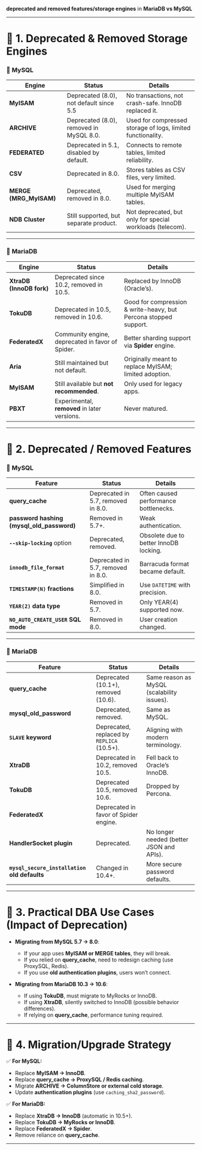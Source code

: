 **deprecated and removed features/storage engines** in **MariaDB vs MySQL** 

---

# 📌 1. Deprecated & Removed Storage Engines

### 🔹 **MySQL**

| Engine                  | Status                                  | Details                                                     |
| ----------------------- | --------------------------------------- | ----------------------------------------------------------- |
| **MyISAM**              | Deprecated (8.0), not default since 5.5 | No transactions, not crash-safe. InnoDB replaced it.        |
| **ARCHIVE**             | Deprecated (8.0), removed in MySQL 8.0. | Used for compressed storage of logs, limited functionality. |
| **FEDERATED**           | Deprecated in 5.1, disabled by default. | Connects to remote tables, limited reliability.             |
| **CSV**                 | Deprecated in 8.0.                      | Stores tables as CSV files, very limited.                   |
| **MERGE (MRG\_MyISAM)** | Deprecated, removed in 8.0.             | Used for merging multiple MyISAM tables.                    |
| **NDB Cluster**         | Still supported, but separate product.  | Not deprecated, but only for special workloads (telecom).   |

---

### 🔹 **MariaDB**

| Engine                   | Status                                           | Details                                                          |
| ------------------------ | ------------------------------------------------ | ---------------------------------------------------------------- |
| **XtraDB (InnoDB fork)** | Deprecated since 10.2, removed in 10.5.          | Replaced by InnoDB (Oracle’s).                                   |
| **TokuDB**               | Deprecated in 10.5, removed in 10.6.             | Good for compression & write-heavy, but Percona stopped support. |
| **FederatedX**           | Community engine, deprecated in favor of Spider. | Better sharding support via **Spider** engine.                   |
| **Aria**                 | Still maintained but not default.                | Originally meant to replace MyISAM; limited adoption.            |
| **MyISAM**               | Still available but **not recommended**.         | Only used for legacy apps.                                       |
| **PBXT**                 | Experimental, **removed** in later versions.     | Never matured.                                                   |

---

# 📌 2. Deprecated / Removed Features

### 🔹 **MySQL**

| Feature                                     | Status                             | Details                                |
| ------------------------------------------- | ---------------------------------- | -------------------------------------- |
| **query\_cache**                            | Deprecated in 5.7, removed in 8.0. | Often caused performance bottlenecks.  |
| **password hashing (mysql\_old\_password)** | Removed in 5.7+.                   | Weak authentication.                   |
| **`--skip-locking`** option                 | Deprecated, removed.               | Obsolete due to better InnoDB locking. |
| **`innodb_file_format`**                    | Deprecated in 5.7, removed in 8.0. | Barracuda format became default.       |
| **`TIMESTAMP(N)` fractions**                | Simplified in 8.0.                 | Use `DATETIME` with precision.         |
| **`YEAR(2)` data type**                     | Removed in 5.7.                    | Only YEAR(4) supported now.            |
| **`NO_AUTO_CREATE_USER` SQL mode**          | Removed in 8.0.                    | User creation changed.                 |

---

### 🔹 **MariaDB**

| Feature                                      | Status                                     | Details                                    |
| -------------------------------------------- | ------------------------------------------ | ------------------------------------------ |
| **query\_cache**                             | Deprecated (10.1+), removed (10.6).        | Same reason as MySQL (scalability issues). |
| **mysql\_old\_password**                     | Deprecated, removed.                       | Same as MySQL.                             |
| **`SLAVE` keyword**                          | Deprecated, replaced by `REPLICA` (10.5+). | Aligning with modern terminology.          |
| **XtraDB**                                   | Deprecated in 10.2, removed 10.5.          | Fell back to Oracle’s InnoDB.              |
| **TokuDB**                                   | Deprecated 10.5, removed 10.6.             | Dropped by Percona.                        |
| **FederatedX**                               | Deprecated in favor of Spider engine.      |                                            |
| **HandlerSocket plugin**                     | Deprecated.                                | No longer needed (better JSON and APIs).   |
| **`mysql_secure_installation` old defaults** | Changed in 10.4+.                          | More secure password defaults.             |

---

# 📌 3. Practical DBA Use Cases (Impact of Deprecation)

* **Migrating from MySQL 5.7 → 8.0**:

  * If your app uses **MyISAM or MERGE tables**, they will break.
  * If you relied on **query\_cache**, need to redesign caching (use ProxySQL, Redis).
  * If you use **old authentication plugins**, users won’t connect.

* **Migrating from MariaDB 10.3 → 10.6**:

  * If using **TokuDB**, must migrate to MyRocks or InnoDB.
  * If using **XtraDB**, silently switched to InnoDB (possible behavior differences).
  * If relying on **query\_cache**, performance tuning required.

---

# 📌 4. Migration/Upgrade Strategy

✅ **For MySQL:**

* Replace **MyISAM → InnoDB**.
* Replace **query\_cache → ProxySQL / Redis caching**.
* Migrate **ARCHIVE → ColumnStore or external cold storage**.
* Update **authentication plugins** (use `caching_sha2_password`).

✅ **For MariaDB:**

* Replace **XtraDB → InnoDB** (automatic in 10.5+).
* Replace **TokuDB → MyRocks or InnoDB**.
* Replace **FederatedX → Spider**.
* Remove reliance on **query\_cache**.

---

